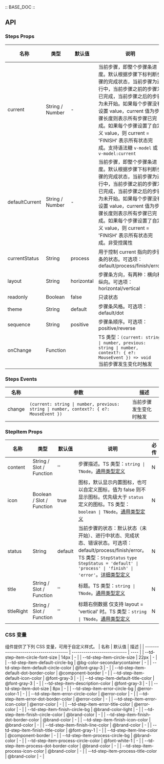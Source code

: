 :: BASE_DOC ::

## API
### Steps Props

| 名称           | 类型            | 默认值     | 说明                                                                                                                                                                                                                                                                                                                              | 必传 |
| -------------- | --------------- | ---------- | --------------------------------------------------------------------------------------------------------------------------------------------------------------------------------------------------------------------------------------------------------------------------------------------------------------------------------- | ---- |
| current        | String / Number | -          | 当前步骤，即整个步骤条进度。默认根据步骤下标判断步骤的完成状态，当前步骤为进行中，当前步骤之前的步骤为已完成，当前步骤之后的步骤为未开始。如果每个步骤没有设置 value，current 值为步骤长度则表示所有步骤已完成。如果每个步骤设置了自定义 value，则 current = 'FINISH' 表示所有状态完成。支持语法糖 `v-model` 或 `v-model:current` | N    |
| defaultCurrent | String / Number | -          | 当前步骤，即整个步骤条进度。默认根据步骤下标判断步骤的完成状态，当前步骤为进行中，当前步骤之前的步骤为已完成，当前步骤之后的步骤为未开始。如果每个步骤没有设置 value，current 值为步骤长度则表示所有步骤已完成。如果每个步骤设置了自定义 value，则 current = 'FINISH' 表示所有状态完成。非受控属性                                | N    |
| currentStatus  | String          | process    | 用于控制 current 指向的步骤条的状态。可选项：default/process/finish/error                                                                                                                                                                                                                                                         | N    |
| layout         | String          | horizontal | 步骤条方向，有两种：横向和纵向。可选项：horizontal/vertical                                                                                                                                                                                                                                                                       | N    |
| readonly       | Boolean         | false      | 只读状态                                                                                                                                                                                                                                                                                                                          | N    |
| theme          | String          | default    | 步骤条风格。可选项：default/dot                                                                                                                                                                                                                                                                                                   | N    |
| sequence       | String          | positive   | 步骤条顺序。可选项：positive/reverse                                                                                                                                                                                                                                                                                              | N    |
| onChange       | Function        |            | TS 类型：`(current: string \| number, previous: string \| number, context?: { e?: MouseEvent }) => void`<br/>当前步骤发生变化时触发                                                                                                                                                                                               | N    |

### Steps Events

| 名称   | 参数                                                                                    | 描述                   |
| ------ | --------------------------------------------------------------------------------------- | ---------------------- |
| change | `(current: string \| number, previous: string \| number, context?: { e?: MouseEvent })` | 当前步骤发生变化时触发 |

### StepItem Props

| 名称       | 类型                      | 默认值  | 说明                                                                                                                                                                                                                                                                                            | 必传 |
| ---------- | ------------------------- | ------- | ----------------------------------------------------------------------------------------------------------------------------------------------------------------------------------------------------------------------------------------------------------------------------------------------- | ---- |
| content    | String / Slot / Function  | ''      | 步骤描述。TS 类型：`string \| TNode`。[通用类型定义](https://github.com/Tencent/tdesign-mobile-vue/blob/develop/src/common.ts)                                                                                                                                                                  | N    |
| icon       | Boolean / Slot / Function | true    | 图标，默认显示内置图标，也可以自定义图标，值为 false 则不显示图标。优先级大于 `status` 定义的图标。TS 类型：`boolean \| TNode`。[通用类型定义](https://github.com/Tencent/tdesign-mobile-vue/blob/develop/src/common.ts)                                                                        | N    |
| status     | String                    | default | 当前步骤的状态：默认状态（未开始）、进行中状态、完成状态、错误状态。可选项：default/process/finish/error。TS 类型：`StepStatus` `type StepStatus = 'default' \| 'process' \| 'finish' \| 'error'`。[详细类型定义](https://github.com/Tencent/tdesign-mobile-vue/tree/develop/src/steps/type.ts) | N    |
| title      | String / Slot / Function  | ''      | 标题。TS 类型：`string \| TNode`。[通用类型定义](https://github.com/Tencent/tdesign-mobile-vue/blob/develop/src/common.ts)                                                                                                                                                                      | N    |
| titleRight | String / Slot / Function  | ''      | 标题右侧数据 仅支持 layout  = 'vertical' 时。TS 类型：`string \| TNode`。[通用类型定义](https://github.com/Tencent/tdesign-mobile-vue/blob/develop/src/common.ts)                                                                                                                               | N    |



### CSS 变量
组件提供了下列 CSS 变量，可用于自定义样式。
| 名称                                    | 默认值                       | 描述 |
| --------------------------------------- | ---------------------------- | ---- |
| --td-step-item-circle-font-size         | 14px                         | -    |
| --td-step-item-circle-size              | 22px                         | -    |
| --td-step-item-default-circle-bg        | @bg-color-secondarycontainer | -    |
| --td-step-item-default-circle-color     | @font-gray-3                 | -    |
| --td-step-item-default-dot-border-color | @component-border            | -    |
| --td-step-item-default-icon-color       | @font-gray-3                 | -    |
| --td-step-item-default-title-color      | @font-gray-3                 | -    |
| --td-step-item-description-color        | @font-gray-3                 | -    |
| --td-step-item-dot-size                 | 8px                          | -    |
| --td-step-item-error-circle-bg          | @error-color-1               | -    |
| --td-step-item-error-circle-color       | @error-color                 | -    |
| --td-step-item-error-dot-border-color   | @error-color                 | -    |
| --td-step-item-error-icon-color         | @error-color                 | -    |
| --td-step-item-error-title-color        | @error-color                 | -    |
| --td-step-item-finish-circle-bg         | @brand-color-light           | -    |
| --td-step-item-finish-circle-color      | @brand-color                 | -    |
| --td-step-item-finish-dot-border-color  | @brand-color                 | -    |
| --td-step-item-finish-icon-color        | @brand-color                 | -    |
| --td-step-item-finish-line-color        | @brand-color                 | -    |
| --td-step-item-finish-title-color       | @font-gray-1                 | -    |
| --td-step-item-line-color               | @component-border            | -    |
| --td-step-item-process-circle-bg        | @brand-color                 | -    |
| --td-step-item-process-circle-color     | @font-white-1                | -    |
| --td-step-item-process-dot-border-color | @brand-color                 | -    |
| --td-step-item-process-icon-color       | @brand-color                 | -    |
| --td-step-item-process-title-color      | @brand-color                 | -    |
